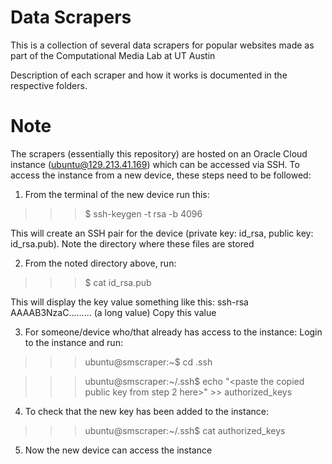 # Data Scrapers
This is a collection of several data scrapers for popular websites made as part of the Computational Media Lab at UT Austin

Description of each scraper and how it works is documented in the respective folders.

# Note
The scrapers (essentially this repository) are hosted on an Oracle Cloud instance (ubuntu@129.213.41.169) which can be accessed via SSH.
To access the instance from a new device, these steps need to be followed:

1. From the terminal of the new device run this:

>>> $ ssh-keygen -t rsa -b 4096

This will create an SSH pair for the device (private key: id_rsa, public key: id_rsa.pub). Note the directory where these files are stored

2. From the noted directory above, run: 

>>> $ cat id_rsa.pub

This will display the key value something like this: ssh-rsa AAAAB3NzaC......... (a long value) Copy this value

3. For someone/device who/that already has access to the instance: Login to the instance and run:

>>> ubuntu@smscraper:~$ cd .ssh

>>> ubuntu@smscraper:~/.ssh$ echo "<paste the copied public key from step 2 here>" >> authorized_keys

4. To check that the new key has been added to the instance:

>>> ubuntu@smscraper:~/.ssh$ cat authorized_keys

5. Now the new device can access the instance
